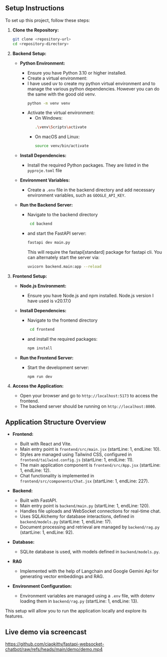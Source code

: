 ## Setup Instructions

To set up this project, follow these steps:

1. **Clone the Repository:**
   ```bash
   git clone <repository-url>
   cd <repository-directory>
   ```

2. **Backend Setup:**

   - **Python Environment:**
     - Ensure you have Python 3.10 or higher installed.
     - Create a virtual environment:
     - I have used uv to create my python virtual environment and to manage the various python dependencies. However you can do the same with the good old venv.
       ```bash
       python -m venv venv
       ```
     - Activate the virtual environment:
       - On Windows:
         ```bash
         .\venv\Scripts\activate
         ```
       - On macOS and Linux:
         ```bash
         source venv/bin/activate
         ```

   - **Install Dependencies:**
     - Install the required Python packages. They are listed in the `pyproje.toml` file
       

   - **Environment Variables:**
     - Create a `.env` file in the backend directory and add necessary environment variables, such as `GOOGLE_API_KEY`.

   - **Run the Backend Server:**
     - Navigate to the backend directory 
       ```bash
        cd backend
        ```
     -  and start the FastAPI server:
        ```bash
        fastapi dev main.py
        ```
        This will require the fastapi[standard] package for fastapi cli. You can alternately start the server via:
        ```bash
        uvicorn backend.main:app --reload
        ```

3. **Frontend Setup:**

   - **Node.js Environment:**
     - Ensure you have Node.js and npm installed. Node.js version I have used is v20.17.0

   - **Install Dependencies:**
     - Navigate to the frontend directory
        ```bash
         cd frontend
         ```
     - and install the required packages:
       ```bash
       npm install
       ```

   - **Run the Frontend Server:**
     - Start the development server:
       ```bash
       npm run dev
       ```

4. **Access the Application:**
   - Open your browser and go to `http://localhost:5173` to access the frontend.
   - The backend server should be running on `http://localhost:8000`.

## Application Structure Overview

- **Frontend:**
  - Built with React and Vite.
  - Main entry point is `frontend/src/main.jsx` (startLine: 1, endLine: 10).
  - Styles are managed using Tailwind CSS, configured in `frontend/tailwind.config.js` (startLine: 1, endLine: 11).
  - The main application component is `frontend/src/App.jsx` (startLine: 1, endLine: 12).
  - Chat functionality is implemented in `frontend/src/components/Chat.jsx` (startLine: 1, endLine: 227).

- **Backend:**
  - Built with FastAPI.
  - Main entry point is `backend/main.py` (startLine: 1, endLine: 120).
  - Handles file uploads and WebSocket connections for real-time chat.
  - Uses SQLAlchemy for database interactions, defined in `backend/models.py` (startLine: 1, endLine: 17).
  - Document processing and retrieval are managed by `backend/rag.py` (startLine: 1, endLine: 92).

- **Database:**
  - SQLite database is used, with models defined in `backend/models.py`.

- **RAG**
  - Implemented with the help of Langchain and Google Gemini Api for generating vector embeddings and RAG.

- **Environment Configuration:**
  - Environment variables are managed using a `.env` file, with dotenv loading them in `backend/rag.py` (startLine: 1, endLine: 13).

This setup will allow you to run the application locally and explore its features.

## Live demo via screencast
https://github.com/ciaokitty/fastapi-websocket-chatbot/raw/refs/heads/main/demo/demo.mp4

